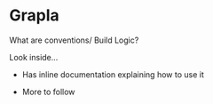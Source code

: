# Grapla

What are conventions/ Build Logic?

Look inside...
 - Has inline documentation explaining how to use it

- More to follow
